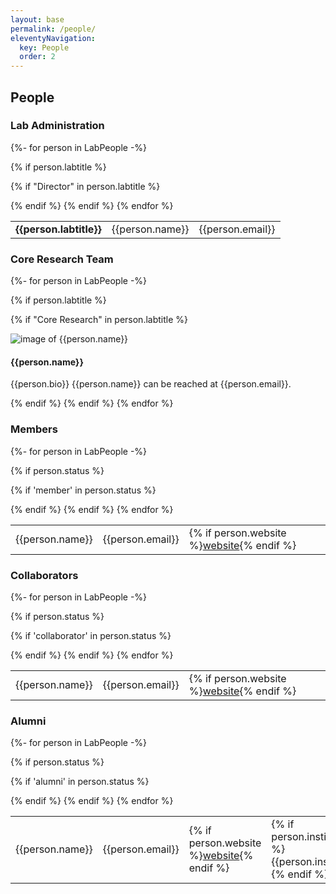 ```yaml
---
layout: base
permalink: /people/
eleventyNavigation:
  key: People
  order: 2
---
```


## People

### Lab Administration
<table class="table">
{%- for person in LabPeople -%}

{% if person.labtitle %}

{% if "Director" in person.labtitle %}

<tr><td><strong>{{person.labtitle}}</strong></td>
	<td>{{person.name}}</td>
	<td>{{person.email}}</td>
</tr>
{% endif %}
{% endif %}
{% endfor %}

</table>

### Core Research Team

{%- for person in LabPeople -%}

{% if person.labtitle %}

{% if "Core Research" in person.labtitle %}
<div class="labcore">
<div class="labcore-pic"><img src="{{person.photo}}" alt="image of {{person.name}}" /></div>
<div class="labcore-bio"><h4>{{person.name}}</h4><p>{{person.bio}} {{person.name}} can be reached at {{person.email}}.</p></div>
</div>
{% endif %}
{% endif %}
{% endfor %}


### Members
<table class="table">
{%- for person in LabPeople -%}

{% if person.status %}

{% if 'member' in person.status %}
<tr>
	<td>{{person.name}}</td>
	<td>{{person.email}}</td>
	<td>{% if person.website %}<a href="{{person.website}}">website</a>{% endif %}</td>
</tr>
{% endif %}
{% endif %}
{% endfor %}

</table>

### Collaborators
<table class="table">
{%- for person in LabPeople -%}

{% if person.status %}

{% if 'collaborator' in person.status %}
<tr>
	<td>{{person.name}}</td>
	<td>{{person.email}}</td>
	<td>{% if person.website %}<a href="{{person.website}}">website</a>{% endif %}</td>
</tr>
{% endif %}
{% endif %}
{% endfor %}

</table>




### Alumni
<table class="table">
{%- for person in LabPeople -%}

{% if person.status %}

{% if 'alumni' in person.status %}

<tr>
	<td>{{person.name}}</td>
	<td>{{person.email}}</td>
	<td>{% if person.website %}<a href="{{person.website}}">website</a>{% endif %}</td>
<td>{% if person.institution %}{{person.institution}}{% endif %}</td>
</tr>
{% endif %}
{% endif %}
{% endfor %}

</table>